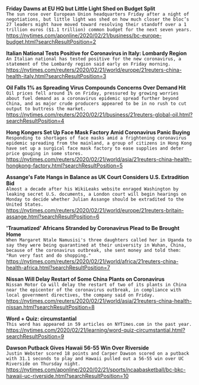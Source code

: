 **Friday Dawns at EU HQ but Little Light Shed on Budget Split**\
`The sun rose over European Union headquarters Friday after a night of negotiations, but little light was shed on how much closer the bloc’s 27 leaders might have moved toward resolving their standoff over a 1 trillion euros ($1.1 trillion) common budget for the next seven years.`\
https://nytimes.com/aponline/2020/02/21/business/bc-europe-budget.html?searchResultPosition=2

**Italian National Tests Positive for Coronavirus in Italy: Lombardy Region**\
`An Italian national has tested positive for the new coronavirus, a statement of the Lombardy region said early on Friday morning. `\
https://nytimes.com/reuters/2020/02/21/world/europe/21reuters-china-health-italy.html?searchResultPosition=3

**Oil Falls 1% as Spreading Virus Compounds Concerns Over Demand Hit**\
`Oil prices fell around 1% on Friday, pressured by growing worries about fuel demand as a coronavirus epidemic spread further beyond China, and as major crude producers appeared to be in no rush to cut output to buttress the market.`\
https://nytimes.com/reuters/2020/02/21/business/21reuters-global-oil.html?searchResultPosition=4

**Hong Kongers Set Up Face Mask Factory Amid Coronavirus Panic Buying**\
`Responding to shortages of face masks amid a frightening coronavirus epidemic spreading from the mainland, a group of citizens in Hong Kong have set up a surgical face mask factory to ease supplies and deter price gouging in some stores.`\
https://nytimes.com/reuters/2020/02/21/world/asia/21reuters-china-health-hongkong-factory.html?searchResultPosition=5

**Assange's Fate Hangs in Balance as UK Court Considers U.S. Extradition Bid**\
`Almost a decade after his WikiLeaks website enraged Washington by leaking secret U.S. documents, a London court will begin hearings on Monday to decide whether Julian Assange should be extradited to the United States. `\
https://nytimes.com/reuters/2020/02/21/world/europe/21reuters-britain-assange.html?searchResultPosition=6

**'Traumatized' Africans Stranded by Coronavirus Plead to Be Brought Home**\
`When Margaret Ntale Namusisi's three daughters called her in Uganda to say they were being quarantined at their university in Wuhan, China, because of the coronavirus outbreak, she sent money and told them: "Run very fast and do shopping."`\
https://nytimes.com/reuters/2020/02/21/world/africa/21reuters-china-health-africa.html?searchResultPosition=7

**Nissan Will Delay Restart of Some China Plants on Coronavirus**\
`Nissan Motor Co will delay the restart of two of its plants in China near the epicenter of the coronavirus outbreak, in compliance with local government directives, the company said on Friday.`\
https://nytimes.com/reuters/2020/02/21/world/asia/21reuters-china-health-nissan.html?searchResultPosition=8

**Word + Quiz: circumstantial**\
`This word has appeared in 59 articles on NYTimes.com in the past year.`\
https://nytimes.com/2020/02/21/learning/word-quiz-circumstantial.html?searchResultPosition=9

**Dawson Putback Gives Hawaii 56-55 Win Over Riverside**\
`Justin Webster scored 18 points and Carper Dawson scored on a putback with 31.1 seconds to play and Hawaii pulled out a 56-55 win over UC Riverside on Thursday night.`\
https://nytimes.com/aponline/2020/02/21/sports/ncaabasketball/bc-bkc-hawaii-uc-riverside.html?searchResultPosition=10

